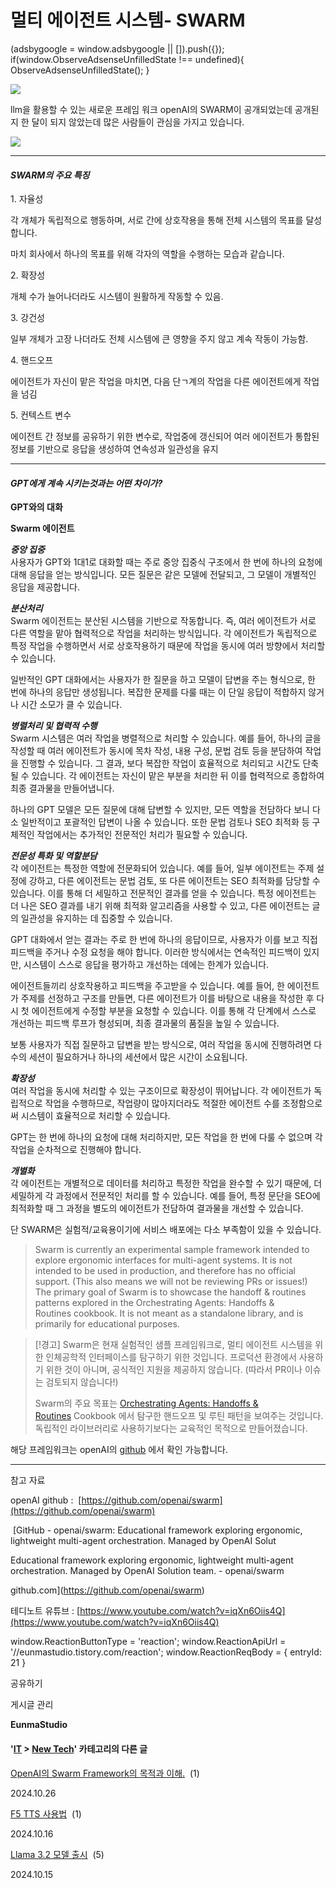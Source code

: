 
# 멀티 에이전트 시스템- SWARM

(adsbygoogle = window.adsbygoogle || \[\]).push({}); if(window.ObserveAdsenseUnfilledState !== undefined){ ObserveAdsenseUnfilledState(); }

![](https://blog.kakaocdn.net/dn/W32dp/btsKccvFDdd/v7HckO0h8YWRc5lcGIJV8k/img.png)

llm을 활용할 수 있는 새로운 프레임 워크 openAI의 SWARM이 공개되었는데 공개된지 한 달이 되지 않았는데 많은 사람들이 관심을 가지고 있습니다.

![](https://blog.kakaocdn.net/dn/Nm4Th/btsKdoBWXiG/iWQVMMKnB8SEblsUitoGBk/img.png)

* * *

#### _**SWARM의 주요 특징**_

1\. 자율성

각 개체가 독립적으로 행동하며, 서로 간에 상호작용을 통해 전체 시스템의 목표를 달성합니다.

마치 회사에서 하나의 목표를 위해 각자의 역할을 수행하는 모습과 같습니다.

2\. 확장성

개체 수가 늘어나더라도 시스템이 원활하게 작동할 수 있음.

3\. 강건성

일부 개체가 고장 나더라도 전체 시스템에 큰 영향을 주지 않고 계속 작동이 가능함.

4\. 핸드오프

에이전트가 자신이 맡은 작업을 마치면, 다음 단ㄱ계의 작업을 다른 에이전트에게 작업을 넘김

5\. 컨텍스트 변수

에이전트 간 정보를 공유하기 위한 변수로, 작업중에 갱신되어 여러 에이전트가 통합된 정보를 기반으로 응답을 생성하여 연속성과 일관성을 유지

* * *

#### _**GPT에게 계속 시키는것과는 어떤 차이가?**_

**GPT와의 대화**

**Swarm 에이전트**

_**중앙 집중**_  
사용자가 GPT와 1대1로 대화할 때는 주로 중앙 집중식 구조에서 한 번에 하나의 요청에 대해 응답을 얻는 방식입니다. 모든 질문은 같은 모델에 전달되고, 그 모델이 개별적인 응답을 제공합니다.

_**분산처리**_  
Swarm 에이전트는 분산된 시스템을 기반으로 작동합니다. 즉, 여러 에이전트가 서로 다른 역할을 맡아 협력적으로 작업을 처리하는 방식입니다. 각 에이전트가 독립적으로 특정 작업을 수행하면서 서로 상호작용하기 때문에 작업을 동시에 여러 방향에서 처리할 수 있습니다.

일반적인 GPT 대화에서는 사용자가 한 질문을 하고 모델이 답변을 주는 형식으로, 한 번에 하나의 응답만 생성됩니다. 복잡한 문제를 다룰 때는 이 단일 응답이 적합하지 않거나 시간 소모가 클 수 있습니다.

_**병렬처리 및 협력적 수행**_  
Swarm 시스템은 여러 작업을 병렬적으로 처리할 수 있습니다. 예를 들어, 하나의 글을 작성할 때 여러 에이전트가 동시에 목차 작성, 내용 구성, 문법 검토 등을 분담하여 작업을 진행할 수 있습니다. 그 결과, 보다 복잡한 작업이 효율적으로 처리되고 시간도 단축될 수 있습니다. 각 에이전트는 자신이 맡은 부분을 처리한 뒤 이를 협력적으로 종합하여 최종 결과물을 만들어냅니다.

하나의 GPT 모델은 모든 질문에 대해 답변할 수 있지만, 모든 역할을 전담하다 보니 다소 일반적이고 포괄적인 답변이 나올 수 있습니다. 또한 문법 검토나 SEO 최적화 등 구체적인 작업에서는 추가적인 전문적인 처리가 필요할 수 있습니다.

_**전문성 특화 및 역할분담**_  
각 에이전트는 특정한 역할에 전문화되어 있습니다. 예를 들어, 일부 에이전트는 주제 설정에 강하고, 다른 에이전트는 문법 검토, 또 다른 에이전트는 SEO 최적화를 담당할 수 있습니다. 이를 통해 더 세밀하고 전문적인 결과를 얻을 수 있습니다. 특정 에이전트는 더 나은 SEO 결과를 내기 위해 최적화 알고리즘을 사용할 수 있고, 다른 에이전트는 글의 일관성을 유지하는 데 집중할 수 있습니다.

GPT 대화에서 얻는 결과는 주로 한 번에 하나의 응답이므로, 사용자가 이를 보고 직접 피드백을 주거나 수정 요청을 해야 합니다. 이러한 방식에서는 연속적인 피드백이 있지만, 시스템이 스스로 응답을 평가하고 개선하는 데에는 한계가 있습니다.

에이전트들끼리 상호작용하고 피드백을 주고받을 수 있습니다. 예를 들어, 한 에이전트가 주제를 선정하고 구조를 만들면, 다른 에이전트가 이를 바탕으로 내용을 작성한 후 다시 첫 에이전트에게 수정할 부분을 요청할 수 있습니다. 이를 통해 각 단계에서 스스로 개선하는 피드백 루프가 형성되며, 최종 결과물의 품질을 높일 수 있습니다.

보통 사용자가 직접 질문하고 답변을 받는 방식으로, 여러 작업을 동시에 진행하려면 다수의 세션이 필요하거나 하나의 세션에서 많은 시간이 소요됩니다.

_**확장성**_  
여러 작업을 동시에 처리할 수 있는 구조이므로 확장성이 뛰어납니다. 각 에이전트가 독립적으로 작업을 수행하므로, 작업량이 많아지더라도 적절한 에이전트 수를 조정함으로써 시스템이 효율적으로 처리할 수 있습니다.

GPT는 한 번에 하나의 요청에 대해 처리하지만, 모든 작업을 한 번에 다룰 수 없으며 각 작업을 순차적으로 진행해야 합니다.

_**개별화**_  
각 에이전트는 개별적으로 데이터를 처리하고 특정한 작업을 완수할 수 있기 때문에, 더 세밀하게 각 과정에서 전문적인 처리를 할 수 있습니다. 예를 들어, 특정 문단을 SEO에 최적화할 때 그 과정을 별도의 에이전트가 전담하여 결과물을 개선할 수 있습니다.

단 SWARM은 실험적/교육용이기에 서비스 배포에는 다소 부족함이 있을 수 있습니다.

> Swarm is currently an experimental sample framework intended to explore ergonomic interfaces for multi-agent systems. It is not intended to be used in production, and therefore has no official support. (This also means we will not be reviewing PRs or issues!)  
> The primary goal of Swarm is to showcase the handoff & routines patterns explored in the Orchestrating Agents: Handoffs & Routines cookbook. It is not meant as a standalone library, and is primarily for educational purposes.

> \[!경고\] Swarm은 현재 실험적인 샘플 프레임워크로, 멀티 에이전트 시스템을 위한 인체공학적 인터페이스를 탐구하기 위한 것입니다. 프로덕션 환경에서 사용하기 위한 것이 아니며, 공식적인 지원을 제공하지 않습니다. (따라서 PR이나 이슈는 검토되지 않습니다!)
> 
> Swarm의 주요 목표는 [Orchestrating Agents: Handoffs & Routines](https://cookbook.openai.com/examples/orchestrating_agents) Cookbook 에서 탐구한 핸드오프 및 루틴 패턴을 보여주는 것입니다. 독립적인 라이브러리로 사용하기보다는 교육적인 목적으로 만들어졌습니다.  
>   

해당 프레임워크는 openAI의 [github](https://github.com/openai/swarm) 에서 확인 가능합니다.

* * *

참고 자료

openAI github :  [https://github.com/openai/swarm](https://github.com/openai/swarm)

 [GitHub - openai/swarm: Educational framework exploring ergonomic, lightweight multi-agent orchestration. Managed by OpenAI Solut

Educational framework exploring ergonomic, lightweight multi-agent orchestration. Managed by OpenAI Solution team. - openai/swarm

github.com](https://github.com/openai/swarm)

테디노트 유튜브 : [https://www.youtube.com/watch?v=iqXn6Oiis4Q](https://www.youtube.com/watch?v=iqXn6Oiis4Q)

window.ReactionButtonType = 'reaction'; window.ReactionApiUrl = '//eunmastudio.tistory.com/reaction'; window.ReactionReqBody = { entryId: 21 }

공유하기

게시글 관리

**EunmaStudio**

#### '[IT](/category/IT) > [New Tech](/category/IT/New%20Tech)' 카테고리의 다른 글

[OpenAI의 Swarm Framework의 목적과 이해.](/23)  (1)

2024.10.26

[F5 TTS 사용법](/19)  (1)

2024.10.16

[Llama 3.2 모델 출시](/18)  (5)

2024.10.15
            
